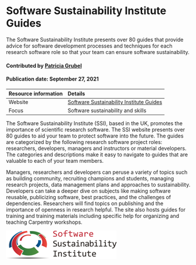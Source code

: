 # Software Sustainability Institute Guides 
<!-- deck text start -->
 
The Software Sustainability Institute presents over 80 guides that provide
advice for software development processes and techniques for each research software role so that your team can ensure software sustainability.

<!-- deck text end --> 

#### Contributed by [Patricia Grubel](https://github.com/pagrubel "Patricia Grubel")
#### Publication date: September 27, 2021

Resource information | Details 
:--- | :--- 
Website | [Software Sustainability Institute Guides](https://www.software.ac.uk/resources/guides)
Focus | Software sustainability and skills

The Software Sustainability Institute (SSI), based in the UK,
promotes the importance of scientific research software. The SSI
website presents over 80 guides to aid your team to protect
software into the future. The guides are categorized by the
following research software project roles: researchers,
developers, managers and instructors or material developers. The
categories and descriptions make it easy to navigate to guides
that are valuable to each of your team members. 

Managers, researchers and developers can peruse a variety of topics such as building community, recruiting champions and students, managing research projects, data management plans and approaches to sustainability. Developers can take a deeper dive on subjects like making software reusable, publicizing software, best practices, and the challenges of dependencies. Researchers will find topics on publishing and the importance of openness in research helpful. The site also hosts guides for training and training materials including specific help for organizing and teaching Carpentry workshops. 

<img src='../images/Logo-class-ssi.png' class='logo' />


<!-- 
Publish: yes 
RSS update: 2023-09-27
Topics: Research Software Engineers, Software engineering
-->
